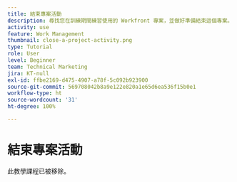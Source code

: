 ```yaml
---
title: 結束專案活動
description: 尋找您在訓練期間練習使用的 Workfront 專案，並做好準備結束這個專案。
activity: use
feature: Work Management
thumbnail: close-a-project-activity.png
type: Tutorial
role: User
level: Beginner
team: Technical Marketing
jira: KT-null
exl-id: ffbe2169-d475-4907-a78f-5c092b923900
source-git-commit: 569708042b8a9e122e820a1e65d6ea536f15b0e1
workflow-type: ht
source-wordcount: '31'
ht-degree: 100%

---
```


# 結束專案活動

此教學課程已被移除。
